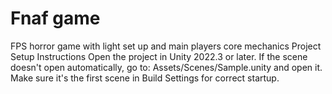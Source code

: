 # Fnaf game
FPS horror game with light set up and main players core mechanics
Project Setup Instructions
Open the project in Unity 2022.3 or later.
If the scene doesn't open automatically, go to: Assets/Scenes/Sample.unity and open it.
Make sure it's the first scene in Build Settings for correct startup.
 
